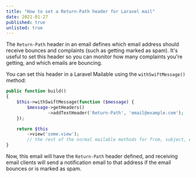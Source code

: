 ```yaml
---
title: "How to set a Return-Path header for Laravel mail"
date: 2021-01-27
published: true
unlisted: true
---
```


The `Return-Path` header in an email defines which email address should receive bounces and complaints (such as getting marked as spam). It's useful to set this header so you can monitor how many complaints you're getting, and which emails are bouncing.

You can set this header in a Laravel Mailable using the `withSwiftMessage()` method:

```php
public function build()
{
    $this->withSwiftMessage(function ($message) {
        $message->getHeaders()
                ->addTextHeader('Return-Path', 'email@example.com');
    });

    return $this
        ->view('some.view');
        // the rest of the normal mailable methods for from, subject, etc
}
```

Now, this email will have the `Return-Path` header defined, and receiving email clients will send a notification email to that address if the email bounces or is marked as spam.
